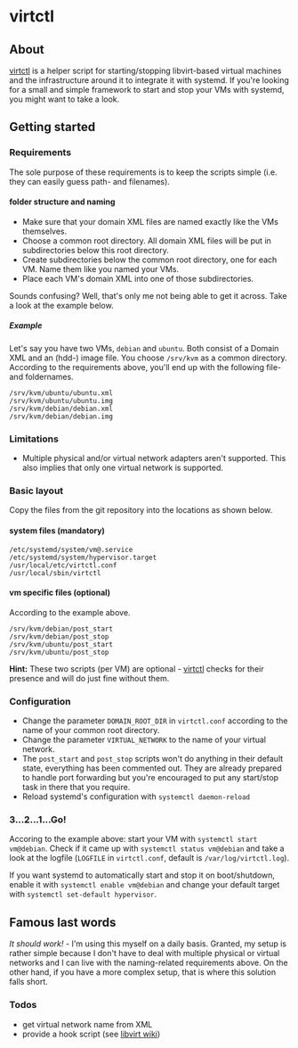 # virtctl
## About
[virtctl](https://github.com/dehesselle/virtctl) is a helper script for starting/stopping libvirt-based virtual machines and the infrastructure around it to integrate it with systemd. If you're looking for a small and simple framework to start and stop your VMs with systemd, you might want to take a look.

## Getting started
### Requirements
The sole purpose of these requirements is to keep the scripts simple (i.e. they can easily guess path- and filenames).
#### folder structure and naming
- Make sure that your domain XML files are named exactly like the VMs themselves.
- Choose a common root directory. All domain XML files will be put in subdirectories below this root directory.
- Create subdirectories below the common root directory, one for each VM. Name them like you named your VMs.
- Place each VM's domain XML into one of those subdirectories.

Sounds confusing? Well, that's only me not being able to get it across. Take a look at the example below.

##### Example
Let's say you have two VMs, `debian` and `ubuntu`. Both consist of a Domain XML and an (hdd-) image file. You choose `/srv/kvm` as a common directory. According to the requirements above, you'll end up with the following file- and foldernames.
```
/srv/kvm/ubuntu/ubuntu.xml
/srv/kvm/ubuntu/ubuntu.img
/srv/kvm/debian/debian.xml
/srv/kvm/debian/debian.img
```
### Limitations
- Multiple physical and/or virtual network adapters aren't supported. This also implies that only one virtual network is supported.

### Basic layout
Copy the files from the git repository into the locations as shown below.
#### system files (mandatory)
```
/etc/systemd/system/vm@.service
/etc/systemd/system/hypervisor.target
/usr/local/etc/virtctl.conf
/usr/local/sbin/virtctl
```
#### vm specific files (optional)
According to the example above.
```
/srv/kvm/debian/post_start
/srv/kvm/debian/post_stop
/srv/kvm/ubuntu/post_start
/srv/kvm/ubuntu/post_stop
```
__Hint:__ These two scripts (per VM) are optional - [virtctl](https://github.com/dehesselle/virtctl) checks for their presence and will do just fine without them.
### Configuration
- Change the parameter `DOMAIN_ROOT_DIR` in `virtctl.conf` according to the name of your common root directory.
- Change the parameter `VIRTUAL_NETWORK` to the name of your virtual network.
- The `post_start` and `post_stop` scripts won't do anything in their default state, everything has been commented out. They are already prepared to handle port forwarding but you're encouraged to put any start/stop task in there that you require.
- Reload systemd's configuration with `systemctl daemon-reload`

### 3...2...1...Go!
Accoring to the example above: start your VM with `systemctl start vm@debian`. Check if it came up with `systemctl status vm@debian` and take a look at the logfile (`LOGFILE` in `virtctl.conf`, default is `/var/log/virtctl.log`).

If you want systemd to automatically start and stop it on boot/shutdown, enable it with `systemctl enable vm@debian` and change your default target with `systemctl set-default hypervisor`.

## Famous last words
_It should work!_ - I'm using this myself on a daily basis. Granted, my setup is rather simple because I don't have to deal with multiple physical or virtual networks and I can live with the naming-related requirements above. On the other hand, if you have a more complex setup, that is where this solution falls short.  

### Todos
- get virtual network name from XML
- provide a hook script (see [libvirt wiki]( http://wiki.libvirt.org/page/Networking/#Forwarding_Incoming_Connections))
